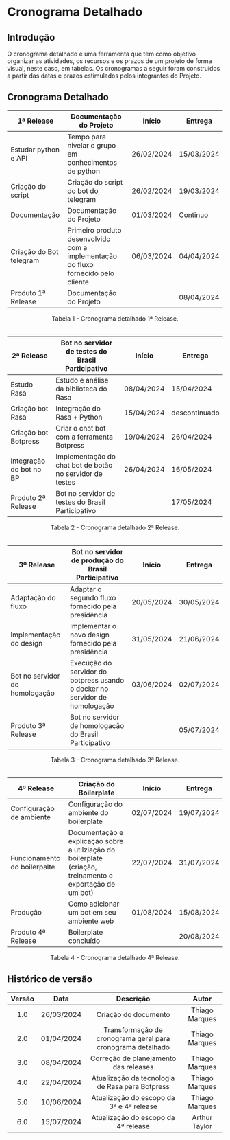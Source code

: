 # Cronograma Detalhado

## Introdução

O cronograma detalhado é uma ferramenta que tem como objetivo organizar as atividades, os recursos e os prazos de um projeto de forma visual, neste caso, em tabelas. Os cronogramas a seguir foram construídos a partir das datas e prazos estimulados pelos integrantes do Projeto.</p>

## Cronograma Detalhado

| 1ª Release               | Documentação do Projeto                                       | Início      | Entrega      |
|--------------------------|---------------------------------------------------------------|-------------|--------------|
| Estudar python e API     | Tempo para nivelar o grupo em conhecimentos de python         | 26/02/2024  | 15/03/2024   |
| Criação do script        | Criação do script do bot do telegram                          | 26/02/2024  | 19/03/2024   |
| Documentação             | Documentação do Projeto                                       | 01/03/2024  | Continuo     |
| Criação do Bot telegram  | Primeiro produto desenvolvido com a implementação do fluxo fornecido pelo cliente | 06/03/2024  | 04/04/2024   |
| Produto 1ª Release       | Documentação do Projeto                                       |             | 08/04/2024   |

<figcaption align="center">Tabela 1 - Cronograma detalhado 1ª Release.</figcaption>  
<br/>

| 2ª Release               | Bot no servidor de testes do Brasil Participativo             | Início      | Entrega      |
|--------------------------|---------------------------------------------------------------|-------------|--------------|
| Estudo Rasa              | Estudo e análise da biblioteca do Rasa                        | 08/04/2024  |  15/04/2024  |
| Criação bot Rasa         | Integração do Rasa + Python                                   | 15/04/2024  |descontinuado |
| Criação bot Botpress     | Criar o chat bot com a ferramenta Botpress                    | 19/04/2024  |  26/04/2024  |
| Integração do bot no BP  | Implementação do chat bot de botão no servidor de testes      | 26/04/2024  |  16/05/2024  |
| Produto 2ª Release       | Bot no servidor de testes do Brasil Participativo             |             |  17/05/2024  |

<figcaption align="center">Tabela 2 - Cronograma detalhado 2ª Release.</figcaption>
<br/>

| 3º Release               | Bot no servidor de produção do Brasil Participativo           | Início      | Entrega      |
|--------------------------|---------------------------------------------------------------|-------------|--------------|
| Adaptação do fluxo       | Adaptar o segundo fluxo fornecido pela presidência            | 20/05/2024  |  30/05/2024  |
| Implementação do design  | Implementar o novo design fornecido pela presidência          | 31/05/2024  |  21/06/2024  |
| Bot no servidor de homologação     | Execução do servidor do botpress usando o docker no servidor de homologação   | 03/06/2024  |  02/07/2024  |
| Produto 3ª Release       | Bot no servidor de homologação do Brasil Participativo           |             |  05/07/2024  |

<figcaption align="center">Tabela 3 - Cronograma detalhado 3ª Release.</figcaption>
<br/>

| 4º Release               | Criação do Boilerplate                                    | Início      | Entrega      |
|--------------------------|---------------------------------------------------------------|-------------|--------------|
| Configuração de ambiente     | Configuração do ambiente do boilerplate | 02/07/2024  |  19/07/2024  |
| Funcionamento do boilerpalte | Documentação e explicação sobre a utilziação do boilerplate (criação, treinamento e exportação de um bot)                    | 22/07/2024  |   31/07/2024   |
| Produção    | Como adicionar um bot em seu ambiente web        | 01/08/2024  |   15/08/2024   |
| Produto 4ª Release       |   Boilerplate concluído                                  |             |   20/08/2024   |

<figcaption align="center">Tabela 4 - Cronograma detalhado 4ª Release.</figcaption>


## Histórico de versão

| Versão |    Data    |                       Descrição                             |      Autor       |
| :----: | :--------: | :---------------------------------------------------------: | :--------------: |
|  1.0   | 26/03/2024 |           Criação do documento                              |  Thiago Marques  |
|  2.0   | 01/04/2024 |Transformação de cronograma geral para cronograma detalhado  |  Thiago Marques  |
|  3.0   | 08/04/2024 |         Correção de planejamento das releases               |  Thiago Marques  |
|  4.0   | 22/04/2024 |      Atualização da tecnologia de Rasa para Botpress        |  Thiago Marques  |
|  5.0   | 10/06/2024 |      Atualização do escopo da 3ª e 4ª release               |  Thiago Marques  |
|  6.0   | 15/07/2024 |      Atualização do escopo da 4ª release                    |  Arthur Taylor   |